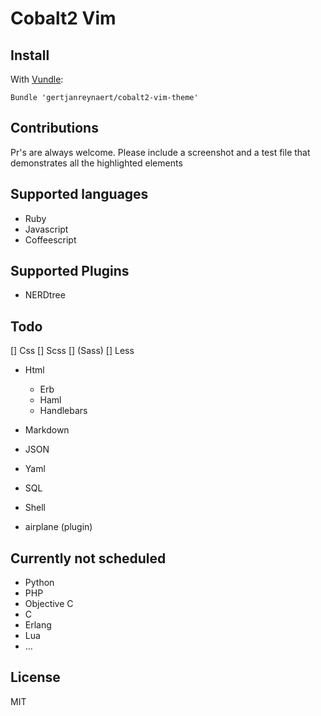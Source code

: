 Cobalt2 Vim
===========

Install
-------

With [Vundle](https://github.com/gmarik/vundle):

    Bundle 'gertjanreynaert/cobalt2-vim-theme'

Contributions
-------------

Pr's are always welcome. Please include a screenshot and a test file that
demonstrates all the highlighted elements

Supported languages
-------------------

- Ruby
- Javascript
- Coffeescript

Supported Plugins
-----------------

- NERDtree

Todo
----

[] Css
  [] Scss
  [] (Sass)
  [] Less

- Html
  - Erb
  - Haml
  - Handlebars

- Markdown
- JSON
- Yaml
- SQL
- Shell

- airplane (plugin)

Currently not scheduled
-----------------------

- Python
- PHP
- Objective C
- C
- Erlang
- Lua
- ...

License
-------

MIT

